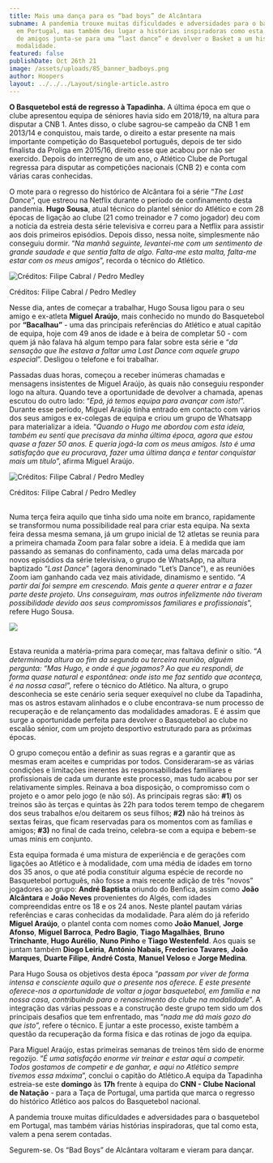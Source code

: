 ```yaml
---
title: Mais uma dança para os “bad boys” de Alcântara
subname: A pandemia trouxe muitas dificuldades e adversidades para o basquetebol
  em Portugal, mas também deu lugar a histórias inspiradoras como esta. Um grupo
  de amigos junta-se para uma “last dance” e devolver o Basket a um histórico da
  modalidade.
featured: false
publishDate: Oct 26th 21
image: /assets/uploads/85_banner_badboys.png
author: Hoopers
layout: ../../../Layout/single-article.astro
---
```

**O Basquetebol está de regresso à Tapadinha.** A última época em que o clube apresentou equipa de séniores havia sido em 2018/19, na altura para disputar a CNB 1. Antes disso, o clube sagrou-se campeão da CNB 1 em 2013/14 e conquistou, mais tarde, o direito a estar presente na mais importante competição do Basquetebol português, depois de ter sido finalista da Proliga em 2015/16, direito esse que acabou por não ser exercido. Depois do interregno de um ano, o Atlético Clube de Portugal regressa para disputar as competições nacionais (CNB 2) e conta com várias caras conhecidas.

O mote para o regresso do histórico de Alcântara foi a série “*The Last Dance*”, que estreou na Netflix durante o período de confinamento desta pandemia. **Hugo Sousa**, atual técnico do plantel sénior do Atlético e com 28 épocas de ligação ao clube (21 como treinador e 7 como jogador) deu com a notícia da estreia desta série televisiva e correu para a Netflix para assistir aos dois primeiros episódios. Depois disso, nessa noite, simplesmente não conseguiu dormir. “*Na manhã seguinte, levantei-me com um sentimento de grande saudade e que sentia falta de algo. Falta-me esta malta, falta-me estar com os meus amigos*”, recorda o técnico do Atlético.

![Créditos: Filipe Cabral / Pedro Medley](/assets/uploads/bad_boys_01.jpeg "Créditos: Filipe Cabral / Pedro Medley")

Créditos: Filipe Cabral / Pedro Medley

Nesse dia, antes de começar a trabalhar, Hugo Sousa ligou para o seu amigo e ex-atleta **Miguel Araújo**, mais conhecido no mundo do Basquetebol por **“Bacalhau”** - uma das principais referências do Atlético e atual capitão de equipa, hoje com 49 anos de idade e à beira de completar 50 - com quem já não falava há algum tempo para falar sobre esta série e “*da sensação que lhe estava a faltar uma Last Dance com aquele grupo especial*”. Desligou o telefone e foi trabalhar.

Passadas duas horas, começou a receber inúmeras chamadas e mensagens insistentes de Miguel Araújo, às quais não conseguiu responder logo na altura. Quando teve a oportunidade de devolver a chamada, apenas escutou do outro lado: “*Epá, já temos equipa para avançar com isto!*”. Durante esse período, Miguel Araújo tinha entrado em contacto com vários dos seus amigos e ex-colegas de equipa e criou um grupo de Whatsapp para materializar a ideia. “*Quando o Hugo me abordou com esta ideia, também eu senti que precisava da minha última época, agora que estou quase a fazer 50 anos. E queria jogá-la com os meus amigos. Isto é uma satisfação que eu procurava, fazer uma última dança e tentar conquistar mais um título*”, afirma Miguel Araújo. 

![Créditos: Filipe Cabral / Pedro Medley](/assets/uploads/bad_boys_02.jpeg "Créditos: Filipe Cabral / Pedro Medley")

Créditos: Filipe Cabral / Pedro Medley

\
Numa terça feira aquilo que tinha sido uma noite em branco, rapidamente se transformou numa possibilidade real para criar esta equipa. Na sexta feira dessa mesma semana, já um grupo inicial de 12 atletas se reunia para a primeira chamada Zoom para falar sobre a ideia. E à medida que iam passando as semanas do confinamento, cada uma delas marcada por novos episódios da série televisiva, o grupo de WhatsApp, na altura baptizado “*Last Dance*” (agora denominado “Let’s Dance”), e as reuniões Zoom iam ganhando cada vez mais atividade, dinamismo e sentido. “*A partir daí foi sempre em crescendo. Mais gente a querer entrar e a fazer parte deste projeto. Uns conseguiram, mas outros infelizmente não tiveram possibilidade devido aos seus compromissos familiares e profissionais*”, refere Hugo Sousa.

![](/assets/uploads/bad_boys_03.jpeg)

\
Estava reunida a matéria-prima para começar, mas faltava definir o sítio. “*A determinada altura ao fim da segunda ou terceira reunião, alguém pergunta: “Mas Hugo, e onde é que jogamos? Ao que eu respondi, de forma quase natural e espontânea: onde isto me faz sentido que aconteça, é na nossa casa!*”, refere o técnico do Atlético. Na altura, o grupo desconhecia se este cenário seria sequer exequível no clube da Tapadinha, mas os astros estavam alinhados e o clube encontrava-se num processo de recuperação e de relançamento das modalidades amadoras. E é assim que surge a oportunidade perfeita para devolver o Basquetebol ao clube no escalão sénior, com um projeto desportivo estruturado para as próximas épocas.

O grupo começou então a definir as suas regras e a garantir que as mesmas eram aceites e cumpridas por todos. Consideraram-se as várias condições e limitações inerentes às responsabilidades familiares e profissionais de cada um durante este processo, mas tudo acabou por ser relativamente simples. Reinava a boa disposição, o compromisso com o projeto e o amor pelo jogo (e não só). As principais regras são: **\#1**) os treinos são às terças e quintas às 22h para todos terem tempo de chegarem dos seus trabalhos e/ou deitarem os seus filhos; **\#2)** não há treinos às sextas feiras, que ficam reservadas para os momentos com as famílias e amigos; **\#3)** no final de cada treino, celebra-se com a equipa e bebem-se umas minis em conjunto.



Esta equipa formada é uma mistura de experiência e de gerações com ligações ao Atlético e à modalidade, com uma média de idades em torno dos 35 anos, o que até podia constituir alguma espécie de recorde no Basquetebol português, não fosse a mais recente adição de três “novos” jogadores ao grupo: **André Baptista** oriundo do Benfica, assim como **João Alcântara** e **João Neves** provenientes do Algés, com idades compreendidas entre os 18 e os 24 anos. Neste plantel pautam várias referências e caras conhecidas da modalidade. Para além do já referido **Miguel Araújo**, o plantel conta com nomes como **João Manuel**, **Jorge Afonso**, **Miguel Barroca**, **Pedro Bagio**, **Tiago Magalhães**, **Bruno Trinchante**, **Hugo Aurélio**, **Nuno Pinho** e **Tiago Westenfeld**. Aos quais se juntam também **Diogo Leiria**, **António Nabais, Frederico Tavares**, **João Marques**, **Duarte Filipe**, **André Costa**, **Manuel Veloso** e **Jorge Medina**.

Para Hugo Sousa os objetivos desta época “*passam por viver de forma intensa e consciente aquilo que o presente nos oferece. E este presente oferece-nos a oportunidade de voltar a jogar basquetebol, em família e na nossa casa, contribuindo para o renascimento do clube na modalidade*”. A integração das várias pessoas e a construção deste grupo tem sido um dos principais desafios que tem enfrentado, mas “*nada me dá mais gozo do que isto*”, refere o técnico. E juntar a este processo, existe também a questão da recuperação da forma física e das rotinas de jogo da equipa.

Para Miguel Araújo, estas primeiras semanas de treinos têm sido de enorme regozijo. “*É uma satisfação enorme vir treinar e estar aqui a competir. Todos gostamos de competir e de ganhar, e aqui no Atlético sempre tivemos essa máxima*”, conclui o capitão do Atlético.A equipa da Tapadinha estreia-se este **domingo** às **17h** frente à equipa do **CNN - Clube Nacional de Natação** - para a Taça de Portugal, uma partida que marca o regresso do histórico Atlético aos palcos do Basquetebol nacional.

A pandemia trouxe muitas dificuldades e adversidades para o basquetebol em Portugal, mas também várias histórias inspiradoras, que tal como esta, valem a pena serem contadas. 

Segurem-se. Os “Bad Boys” de Alcântara voltaram e vieram para dançar.